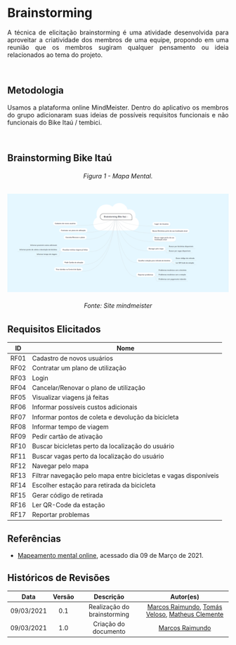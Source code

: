 # Brainstorming 


<p align = "justify">A técnica de elicitação brainstorming é uma atividade desenvolvida para aproveitar a criatividade dos membros de uma equipe, propondo em uma reunião que os membros sugiram qualquer pensamento ou ideia relacionados ao tema do projeto.</p>
<br/>
 

## Metodologia

 
<p align = "justify">Usamos a plataforma online MindMeister. Dentro do aplicativo os membros do grupo adicionaram suas ideias de possíveis requisitos funcionais e não funcionais do Bike Itaú / tembici. </p>
<br/>
 

## Brainstorming Bike Itaú

 
<!-- <h5 align = "center">Figura 1 - Mapa Mental<h5/> -->
<h6 align = "center">Figura 1 - Mapa Mental.</h6>

[![brainstorming](../img/brainstorming/brainstorming.png)](../img/brainstorming/brainstorming.png)

<h6 align = "center">Fonte: Site mindmeister</h6>


 

## Requisitos Elicitados 

| ID | Nome |  
| :---: | --- |
| RF01 | Cadastro de novos usuários |  
| RF02 | Contratar um plano de utilização |  
| RF03 | Login |  
| RF04 | Cancelar/Renovar o plano de utilização |  
| RF05 | Visualizar viagens já feitas | 
| RF06 | Informar possíveis custos adicionais | 
| RF07 | Informar pontos de coleta e devolução da bicicleta | 
| RF08 | Informar tempo de viagem | 
| RF09 | Pedir cartão de ativação | 
| RF10 | Buscar bicicletas perto da localização do usuário | 
| RF11 | Buscar vagas perto da localização do usuário | 
| RF12 | Navegar pelo mapa | 
| RF13 | Filtrar navegação pelo mapa entre bicicletas e vagas disponíveis | 
| RF14 | Escolher estação para retirada da bicicleta | 
| RF15 | Gerar código de retirada | 
| RF16 | Ler QR-Code da estação | 
| RF17 | Reportar problemas | 

## Referências  

* [Mapeamento mental online](https://www.mindmeister.com/), acessado dia 09 de Março de 2021.

## Históricos de Revisões  

| Data | Versão | Descrição | Autor(es) |  
| :---: | :---: | :---: | :---: | 
| 09/03/2021 | 0.1 | Realização do brainstorming | [Marcos Raimundo](https://www.github.com/MarcosFloresta), [Tomás Veloso](https://www.github.com/tomasvelos0), [Matheus Clemente](https://github.com/matheusclemente) |  
| 09/03/2021 | 1.0 | Criação do documento | [Marcos Raimundo](https://www.github.com/MarcosFloresta) |